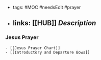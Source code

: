 - tags: #MOC #needsEdit #prayer
- links: [[HUB]]
  *Description*
  ---
### Jesus Prayer
	- [[Jesus Prayer Chart]]
	- [[Introductory and Departure Bows]]